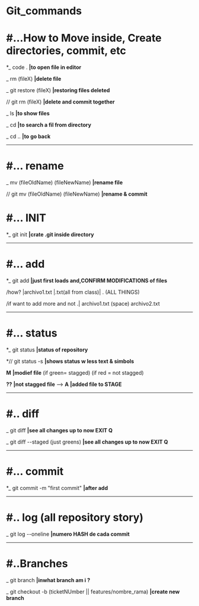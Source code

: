# Git_commands

# #...How to Move inside, Create directories, commit, etc

*_  code .            **|to open file in editor**

_  rm (fileX)  **|delete file**

_ git restore (fileX)  **|restoring files deleted**

// git rm (fileX)  **|delete and commit together**

_  ls                **|to show files**

_  cd                **|to search a fil from directory**

_  cd ..             **|to go back**

-----------------------------------
# #... rename

_ mv (fileOldName) (fileNewName)  **|rename file**

// git mv (fileOldName) (fileNewName) **|rename & commit**


# #… INIT


*_  git init          **|crate .git inside directory**

---------------------------
# #... add

*_  git add      **|just first loads and,CONFIRM MODIFICATIONS of files**     

/how?  |archivo1.txt |.txt(all from class)| . (ALL THINGS)

 /if want to add more and not .| archivo1.txt (space) archivo2.txt
 
 -------------------------------
 # #... status
                  
*_  git status        **|status of repository**

*// git status -s  **|shows status w less text & simbols**

**M** **|modief file**  (if green= stagged) (if red = not stagged)

**??** **|not stagged file** -->  **A** **|added file to STAGE**  

-----------------------------
# #.. diff

_  git diff  **|see all changes up to now EXIT Q**

_  git diff --staged (just greens)  **|see all changes up to now EXIT Q**

----------------------------
# #... commit

*_  git commit -m "first commit"  **|after add**

-----------------------------
# #.. log (all repository story)

_  git log --oneline  **|numero HASH de cada commit**

------------------------
# #..Branches

_  git branch **|inwhat branch am i ?**

_  git checkout -b (ticketNUmber || features/nombre_rama) **|create new branch**

